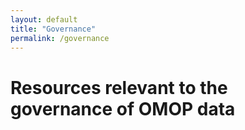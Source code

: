 ```yaml
---
layout: default
title: "Governance"
permalink: /governance
---
```

# Resources relevant to the governance of OMOP data
